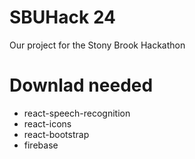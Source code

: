 # SBUHack 24
Our project for the Stony Brook Hackathon

# Downlad needed
- react-speech-recognition
- react-icons
- react-bootstrap
- firebase